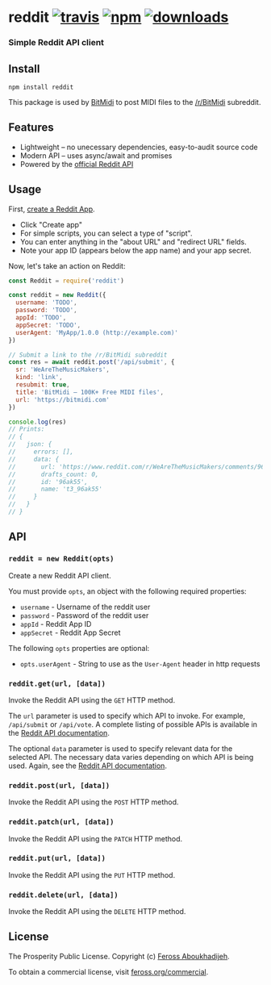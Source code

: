 # reddit [![travis][travis-image]][travis-url] [![npm][npm-image]][npm-url] [![downloads][downloads-image]][downloads-url]

[travis-image]: https://img.shields.io/travis/feross/reddit/master.svg
[travis-url]: https://travis-ci.org/feross/reddit
[npm-image]: https://img.shields.io/npm/v/reddit.svg
[npm-url]: https://npmjs.org/package/reddit
[downloads-image]: https://img.shields.io/npm/dm/reddit.svg
[downloads-url]: https://npmjs.org/package/reddit

### Simple Reddit API client

## Install

```
npm install reddit
```

This package is used by [BitMidi](https://bitmidi.com) to post MIDI files to the [/r/BitMidi](https://www.reddit.com/r/BitMidi/) subreddit.

## Features

- Lightweight – no unecessary dependencies, easy-to-audit source code
- Modern API – uses async/await and promises
- Powered by the [official Reddit API](https://www.reddit.com/dev/api/)

## Usage

First, [create a Reddit App](https://www.reddit.com/prefs/apps).

- Click "Create app"
- For simple scripts, you can select a type of "script".
- You can enter anything in the "about URL" and "redirect URL" fields.
- Note your app ID (appears below the app name) and your app secret.

Now, let's take an action on Reddit:

```js
const Reddit = require('reddit')

const reddit = new Reddit({
  username: 'TODO',
  password: 'TODO',
  appId: 'TODO',
  appSecret: 'TODO',
  userAgent: 'MyApp/1.0.0 (http://example.com)'
})

// Submit a link to the /r/BitMidi subreddit
const res = await reddit.post('/api/submit', {
  sr: 'WeAreTheMusicMakers',
  kind: 'link',
  resubmit: true,
  title: 'BitMidi – 100K+ Free MIDI files',
  url: 'https://bitmidi.com'
})

console.log(res)
// Prints:
// {
//   json: {
//     errors: [],
//     data: {
//       url: 'https://www.reddit.com/r/WeAreTheMusicMakers/comments/96ak55/',
//       drafts_count: 0,
//       id: '96ak55',
//       name: 't3_96ak55'
//     }
//   }
// }
```

## API

### `reddit = new Reddit(opts)`

Create a new Reddit API client.

You must provide `opts`, an object with the following required properties:

- `username` - Username of the reddit user
- `password` - Password of the reddit user
- `appId` - Reddit App ID
- `appSecret` - Reddit App Secret

The following `opts` properties are optional:

- `opts.userAgent` - String to use as the `User-Agent` header in http requests

### `reddit.get(url, [data])`

Invoke the Reddit API using the `GET` HTTP method.

The `url` parameter is used to specify which API to invoke. For example, `/api/submit` or `/api/vote`. A complete listing of possible APIs is available in the [Reddit API documentation](https://www.reddit.com/dev/api/).

The optional `data` parameter is used to specify relevant data for the selected API. The necessary data varies depending on which API is being used. Again, see the [Reddit API documentation](https://www.reddit.com/dev/api/).

### `reddit.post(url, [data])`

Invoke the Reddit API using the `POST` HTTP method.

### `reddit.patch(url, [data])`

Invoke the Reddit API using the `PATCH` HTTP method.

### `reddit.put(url, [data])`

Invoke the Reddit API using the `PUT` HTTP method.

### `reddit.delete(url, [data])`

Invoke the Reddit API using the `DELETE` HTTP method.

## License

The Prosperity Public License. Copyright (c) [Feross Aboukhadijeh](http://feross.org).

To obtain a commercial license, visit [feross.org/commercial](https://feross.org/commercial).
